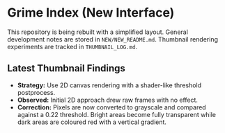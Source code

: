 # Grime Index (New Interface)

This repository is being rebuilt with a simplified layout.
General development notes are stored in `NEW/NEW_README.md`.
Thumbnail rendering experiments are tracked in `THUMBNAIL_LOG.md`.

## Latest Thumbnail Findings

- **Strategy:** Use 2D canvas rendering with a shader-like threshold postprocess.
- **Observed:** Initial 2D approach drew raw frames with no effect.
- **Correction:** Pixels are now converted to grayscale and compared against a 0.22 threshold. Bright areas become fully transparent while dark areas are coloured red with a vertical gradient.
